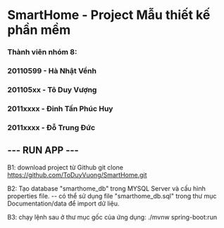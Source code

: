 # SmartHome - Project Mẫu thiết kế phần mềm
### Thành viên nhóm 8:
### 20110599 - Hà Nhật Vềnh
### 201105xx - Tô Duy Vượng
### 2011xxxx - Đinh Tấn Phúc Huy
### 2011xxxx - Đỗ Trung Đức

## --- RUN APP ---
B1: download project từ Github
    git clone https://github.com/ToDuyVuong/SmartHome.git

B2: Tạo database "smarthome_db" trong MYSQL Server và cấu hình properties file.
    -- có thể sử dụng file "smarthome_db.sql" trong thư mục Documentation/data để import dữ liệu.

B3: chạy lệnh sau ở thư mục gốc của ứng dụng:
    ./mvnw spring-boot:run